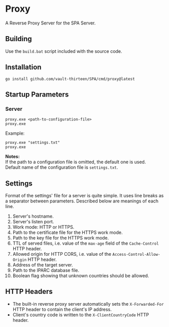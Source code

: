 # Proxy

A Reverse Proxy Server for the SPA Server.

## Building
Use the `build.bat` script included with the source code.

## Installation
`go install github.com/vault-thirteen/SPA/cmd/proxy@latest`  

## Startup Parameters

### Server

`proxy.exe <path-to-configuration-file>`  
`proxy.exe`  

Example:

`proxy.exe "settings.txt"`  
`proxy.exe`  

**Notes:**  
If the path to a configuration file is omitted, the default one is used.  
Default name of the configuration file is `settings.txt`.  

## Settings

Format of the settings' file for a server is quite simple. It uses line breaks 
as a separator between parameters. Described below are meanings of each line.

1. Server's hostname.
2. Server's listen port.
3. Work mode: HTTP or HTTPS.
4. Path to the certificate file for the HTTPS work mode.
5. Path to the key file for the HTTPS work mode.
6. TTL of served files, i.e. value of the `max-age` field of the
   `Cache-Control` HTTP header.
7. Allowed origin for HTTP CORS, i.e. value of the
   `Access-Control-Allow-Origin` HTTP header.
8. Address of the target server.
9. Path to the IPARC database file.
10. Boolean flag showing that unknown countries should be allowed.

## HTTP Headers
* The built-in reverse proxy server automatically sets the `X-Forwarded-For` HTTP 
header to contain the client's IP address.
* Client's country code is written to the `X-ClientCountryCode` HTTP header.
